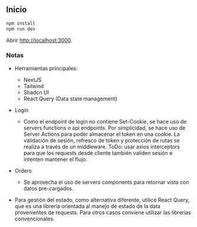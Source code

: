 ## Inicio

```bash
npm install
npm run dev
```

Abrir [http://localhost:3000](http://localhost:3000).

### Notas

- Herramientas principales:
    - NextJS
    - Tailwind
    - Shadcn UI
    - React Query (Data state management)

- Login
    - Como el endpoint de login no contiene Set-Cookie, se hace uso de servers functions o api endpoints. Por simplicidad, se hace uso de Server Actions para poder almacenar el token en una cookie. La validación de sesión, refresco de token y protección de rutas se realiza a través de un middleware. ToDo: usar axios interceptors para que los requests desde cliente también validen sesión e intenten mantener el flujo.

- Orders
    - Se aprovecha el uso de servers components para retornar vista con datos pre-cargados.

- Para gestión del estado, como alternativa diferente, utilicé React Query, que es una librería orientada al manejo de estado de la data provenientes de requests. Para otros casos conviene utilizar las librerías convencionales.
